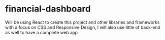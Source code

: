 # financial-dashboard
Will be using React to create this project and other libraries and frameworks with a focus on CSS and Responsive Design, I will also use little of back-end as well to have a complete web app
